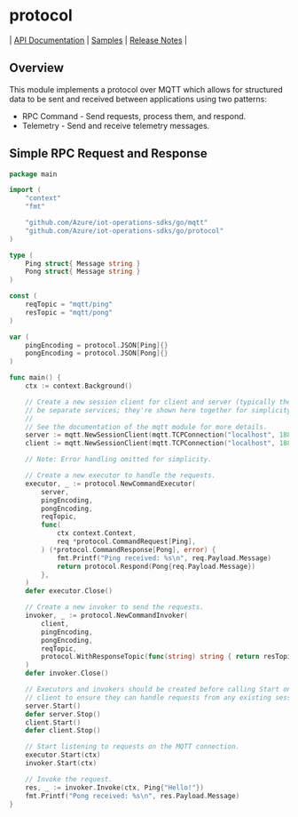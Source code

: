 # protocol

| [API Documentation](API.md) | [Samples](../samples/protocol) |
[Release Notes](https://github.com/Azure/iot-operations-sdks/releases?q=go%2Fprotocol)
|

## Overview

This module implements a protocol over MQTT which allows for structured data to
be sent and received between applications using two patterns:

-   RPC Command - Send requests, process them, and respond.
-   Telemetry - Send and receive telemetry messages.

## Simple RPC Request and Response

```go
package main

import (
	"context"
	"fmt"

	"github.com/Azure/iot-operations-sdks/go/mqtt"
	"github.com/Azure/iot-operations-sdks/go/protocol"
)

type (
	Ping struct{ Message string }
	Pong struct{ Message string }
)

const (
	reqTopic = "mqtt/ping"
	resTopic = "mqtt/pong"
)

var (
	pingEncoding = protocol.JSON[Ping]{}
	pongEncoding = protocol.JSON[Pong]{}
)

func main() {
	ctx := context.Background()

	// Create a new session client for client and server (typically these would
	// be separate services; they're shown here together for simplicity).
	//
	// See the documentation of the mqtt module for more details.
	server := mqtt.NewSessionClient(mqtt.TCPConnection("localhost", 1883))
	client := mqtt.NewSessionClient(mqtt.TCPConnection("localhost", 1883))

	// Note: Error handling omitted for simplicity.

	// Create a new executor to handle the requests.
	executor, _ := protocol.NewCommandExecutor(
		server,
		pingEncoding,
		pongEncoding,
		reqTopic,
		func(
			ctx context.Context,
			req *protocol.CommandRequest[Ping],
		) (*protocol.CommandResponse[Pong], error) {
			fmt.Printf("Ping received: %s\n", req.Payload.Message)
			return protocol.Respond(Pong{req.Payload.Message})
		},
	)
	defer executor.Close()

	// Create a new invoker to send the requests.
	invoker, _ := protocol.NewCommandInvoker(
		client,
		pingEncoding,
		pongEncoding,
		reqTopic,
		protocol.WithResponseTopic(func(string) string { return resTopic }),
	)
	defer invoker.Close()

	// Executors and invokers should be created before calling Start on the MQTT
	// client to ensure they can handle requests from any existing session.
	server.Start()
	defer server.Stop()
	client.Start()
	defer client.Stop()

	// Start listening to requests on the MQTT connection.
	executor.Start(ctx)
	invoker.Start(ctx)

	// Invoke the request.
	res, _ := invoker.Invoke(ctx, Ping{"Hello!"})
	fmt.Printf("Pong received: %s\n", res.Payload.Message)
}
```
